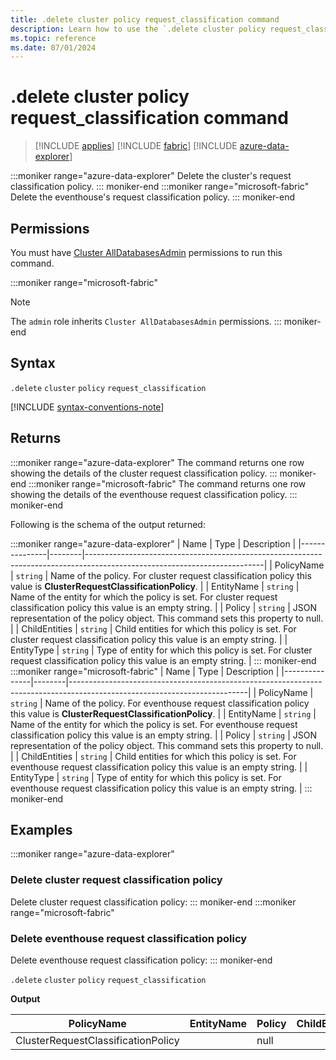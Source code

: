 ```yaml
---
title: .delete cluster policy request_classification command
description: Learn how to use the `.delete cluster policy request_classification` command to delete the request classification policy.
ms.topic: reference
ms.date: 07/01/2024
---
```

# .delete cluster policy request_classification command

> [!INCLUDE [applies](../includes/applies-to-version/applies.md)] [!INCLUDE [fabric](../includes/applies-to-version/fabric.md)] [!INCLUDE [azure-data-explorer](../includes/applies-to-version/azure-data-explorer.md)]

:::moniker range="azure-data-explorer"
Delete the cluster's request classification policy.
::: moniker-end
:::moniker range="microsoft-fabric"
Delete the eventhouse's request classification policy.
::: moniker-end

## Permissions

You must have [Cluster AllDatabasesAdmin](../access-control/role-based-access-control.md) permissions to run this command.

:::moniker range="microsoft-fabric"
> [!NOTE]
> The `admin` role inherits `Cluster AllDatabasesAdmin` permissions.
::: moniker-end

## Syntax

`.delete` `cluster` `policy` `request_classification`

[!INCLUDE [syntax-conventions-note](../includes/syntax-conventions-note.md)]

## Returns

:::moniker range="azure-data-explorer"
The command returns one row showing the details of the cluster request classification policy.
::: moniker-end
:::moniker range="microsoft-fabric"
The command returns one row showing the details of the eventhouse request classification policy.
::: moniker-end

Following is the schema of the output returned:

:::moniker range="azure-data-explorer"
| Name          | Type   | Description                                                                                                              |
|---------------|--------|--------------------------------------------------------------------------------------------------------------------------|
| PolicyName    | `string` | Name of the policy. For cluster request classification policy this value is **ClusterRequestClassificationPolicy**.      |
| EntityName    | `string` | Name of the entity for which the policy is set. For cluster request classification policy this value is an empty string. |
| Policy        | `string` | JSON representation of the policy object. This command sets this property to null.                                       |
| ChildEntities | `string` | Child entities for which this policy is set. For cluster request classification policy this value is an empty string.    |
| EntityType    | `string` | Type of entity for which this policy is set. For cluster request classification policy this value is an empty string.    |
::: moniker-end
:::moniker range="microsoft-fabric"
| Name          | Type   | Description                                                                                                              |
|---------------|--------|--------------------------------------------------------------------------------------------------------------------------|
| PolicyName    | `string` | Name of the policy. For eventhouse request classification policy this value is **ClusterRequestClassificationPolicy**.      |
| EntityName    | `string` | Name of the entity for which the policy is set. For eventhouse request classification policy this value is an empty string. |
| Policy        | `string` | JSON representation of the policy object. This command sets this property to null.                                       |
| ChildEntities | `string` | Child entities for which this policy is set. For eventhouse request classification policy this value is an empty string.    |
| EntityType    | `string` | Type of entity for which this policy is set. For eventhouse request classification policy this value is an empty string.    |
::: moniker-end

## Examples

:::moniker range="azure-data-explorer"
### Delete cluster request classification policy

Delete cluster request classification policy:
::: moniker-end
:::moniker range="microsoft-fabric"
### Delete eventhouse request classification policy

Delete eventhouse request classification policy:
::: moniker-end


`.delete` `cluster` `policy` `request_classification`

**Output**

| PolicyName                         | EntityName | Policy | ChildEntities | EntityType |
|------------------------------------|------------|--------|---------------|------------|
| ClusterRequestClassificationPolicy |            | null   |               |            |
